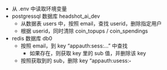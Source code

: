 - 从 .env 中读取环境变量
- postgressql 数据库 headshot_ai_dev
    - 从数据表 users 中，按照 email，查找 userid，删除指定用户
    - 根据 userid，同时清除 coin_topups / coin_spendings
- redis 数据库 db0
    - 按照 email，到 key “appauth:sess:...” 中查找
        - 如果存在，则获取 key 里的 sub 值，并删除该 key
    - 按照获取到的 sub，删除 key “appauth:usess:<sub>”